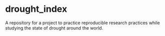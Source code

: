
# drought_index
A repository for a project to practice reproducible research practices while studying the state of drought around the world.
